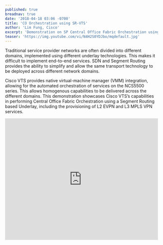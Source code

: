 ```yaml
---
published: true
breadnav: true
date: '2018-04-18 03:06 -0700'
title: 'CO Orchestration using SR-VTS'
author: 'Lim Fung, Cisco'
excerpt: 'Demonstration on SP Central Office Fabric Orchestration using Cisco VTS with Segment Routing.'
teaser: 'https://img.youtube.com/vi/N4H2S0YDJbo/mqdefault.jpg'
---
```

Traditional service provider networks are often divided into different domains, implemented using different underlay technologies. This makes it difficult to implement end-to-end services. SDN and Segment Routing provides the ability to simplify and allow the same transport technology to be deployed across different network domains. 
  
Cisco VTS provides native virtual-machine manager (VMM) integration, allowing for the automated orchestration of services on the NCS5500 series. This allows homogenous capabilities to be delivered across the different domains. This demonstration showcases Cisco VTS’s capabilities in performing Central Office Fabric Orchestration using a Segment Routing based Underlay, including the provisioning of L2 EVPN and L3 MPLS VPN services.  
       
<iframe width="100%" height="400px" src="https://www.youtube.com/embed/N4H2S0YDJbo" frameborder="0" allowfullscreen></iframe>
